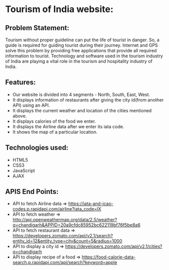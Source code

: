 # Tourism of India website:

## Problem Statement:

Tourism without proper guideline can put the life of tourist in danger. So, a guide is required for guiding tourist during their journey. Internet and GPS solve this problem by providing free applications that provide all required information to tourist. Technology and software used in the tourism industry of India are playing a vital role in the tourism and hospitality industry of India.

## Features:

* Our website is divided into 4 segments - North, South, East, West.
* It displays information of restaurants after giving the city id(from another API) using an API.
* It displays the current weather and location of the cities mentioned above.
* It displays calories of the food we enter.
* It displays the Airline data after we enter its iata code.
* It shows the map of a particular location.

## Technologies used:

* HTML5
* CSS3
* JavaScript
* AJAX

## APIS End Points:

* API to fetch Airline data => https://iata-and-icao-codes.p.rapidapi.com/airline?iata_code=IX
* API to fetch weather => http://api.openweathermap.org/data/2.5/weather?q=chandigarh&APPID=20a9cfdc85952bc622119bf76f5be8a6 
* API to fetch restaurant data => https://developers.zomato.com/api/v2.1/search?entity_id=12&entity_type=city&count=5&radius=1000
* API to display a city id => https://developers.zomato.com/api/v2.1/cities?q=chandigarh
* API to display recipe of a food => https://food-calorie-data-search.p.rapidapi.com/api/search?keyword=apple
